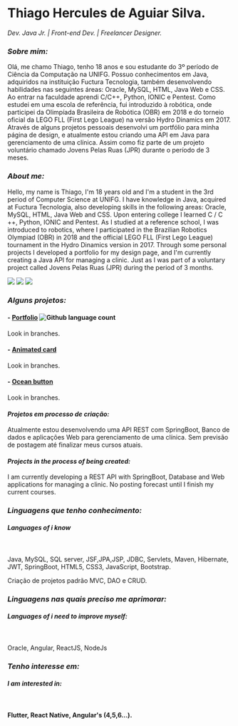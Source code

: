 <h1><b>Thiago Hercules de Aguiar Silva.</b><i class="fas fa-code"></i></h1>
<p><em>Dev. Java Jr. | Front-end Dev. | Freelancer Designer. </em></p>

<h3><em><b>Sobre mim:</b></em></h3> 
<p>Olá, me chamo Thiago, tenho 18 anos e sou estudante do 3º período de Ciência da Computação na UNIFG. Possuo conhecimentos em Java, adquiridos na instituição Fuctura Tecnologia, também desenvolvendo habilidades nas seguintes áreas: Oracle, MySQL, HTML, Java Web e CSS. Ao entrar na faculdade aprendi C/C++, Python, IONIC e Pentest. Como estudei em uma escola de referência, fui introduzido à robótica, onde participei da Olimpíada Brasileira de Robótica (OBR) em 2018 e do torneio oficial da LEGO FLL (First Lego League) na versão Hydro Dinamics em 2017. Através de alguns projetos pessoais desenvolvi um portfólio para minha página de design, e atualmente estou criando uma API em Java para gerenciamento de uma clínica. Assim como fiz parte de um projeto voluntário chamado Jovens Pelas Ruas (JPR) durante o período de 3 meses.
</p>

<h3><em><b>About me:</b></em></h3> 
<p>Hello, my name is Thiago, I'm 18 years old and I'm a student in the 3rd period of Computer Science at UNIFG. I have knowledge in Java, acquired at Fuctura Tecnologia, also developing skills in the following areas: Oracle, MySQL, HTML, Java Web and CSS. Upon entering college I learned C / C ++, Python, IONIC and Pentest. As I studied at a reference school, I was introduced to robotics, where I participated in the Brazilian Robotics Olympiad (OBR) in 2018 and the official LEGO FLL (First Lego League) tournament in the Hydro Dinamics version in 2017. Through some personal projects I developed a portfolio for my design page, and I'm currently creating a Java API for managing a clinic. Just as I was part of a voluntary project called Jovens Pelas Ruas (JPR) during the period of 3 months.
</p>

<a href="mailto:thhercules2012@gmail.com"><img src="https://img.shields.io/badge/Gmail-D14836?style=for-the-badge&logo=gmail&logoColor=white"/></a>
<a href="https://www.linkedin.com/in/thiago-hercules-2669901ba/"><img src="https://img.shields.io/badge/LinkedIn-0077B5?style=for-the-badge&logo=linkedin&logoColor=white"/></a>
<a href="https://gist.github.com/Thercules"><img src="https://img.shields.io/badge/GitHub-100000?style=for-the-badge&logo=github&logoColor=white"/></a>

<h3><em><b>Alguns projetos:</b></em></h3> 

#### - [Portfolio](https://github.com/Thercules/PortfolioTdesigner) ![Github language count](https://img.shields.io/github/languages/count/Thercules/PortfolioTdesigner)
Look in branches.

#### - [Animated card](https://github.com/Thercules/CartaoVendasAnimado)
Look in branches.

#### - [Ocean button](https://github.com/Thercules/BotaoAnimacaoAgua)
Look in branches.

<h4><em><b>Projetos em processo de criação:</em></b></h4>
<p> Atualmente estou desenvolvendo uma API REST com SpringBoot, Banco de dados e aplicações Web para gerenciamento de uma clínica. Sem previsão de postagem até finalizar meus cursos atuais.</p> 

<h4><em><b> Projects in the process of being created: </em></b></h4>
<p> I am currently developing a REST API with SpringBoot, Database and Web applications for managing a clinic. No posting forecast until I finish my current courses. </p>

<h3><em><b>Linguagens que tenho conhecimento:</b></em></h3> 
<h5><em><b>Languages of i know  </em></b></h5>
</br>
<p> Java, MySQL, SQL server, JSF,JPA,JSP, JDBC, Servlets, Maven, Hibernate, JWT, SpringBoot, HTML5, CSS3, JavaScript, Bootstrap. </p>
<p> Criação de projetos padrão MVC, DAO e CRUD.</p>

<h3><em><b>Linguagens nas quais preciso me aprimorar:</b></em></h3>
<h5><em><b>Languages of i need to improve myself:  </em></b></h5>
</br>
<p> Oracle, Angular, ReactJS, NodeJs </p>

<h3><em><b>Tenho interesse em:</em><b></h3> 
<h5><em><b>I am interested in: </em></b></h5>
</br>
<p> Flutter, React Native, Angular's (4,5,6...). </p>
